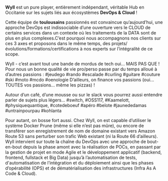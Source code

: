 **Wyll** est un pure player, entièrement indépendant, véritable Hub en Occitanie sur les sujets liés aux écosystèmes **DevOps & Cloud** !


Cette équipe de **toulousains** passionnés est convaincue qu’aujourd’hui, une approche DevOps est indissociable d’une ouverture vers le CLOUD de certains services dans un contexte où les traitements de la DATA sont de plus en plus complexes.C’est pourquoi nous accompagnons nos clients sur ces 3 axes et proposons dans le même temps, des projets/évolutions/formations/certifications à nos experts sur l’intégralité de ce scope.


Wyll - c’est avant tout une bande de mordus de tech oui... MAIS PAS QUE ! Pour nous un bonne qualité de vie pro/perso passe par du temps alloué à d’autres passions : #jeudego #rando #escalade #curling #guitare #couture #ski #moto #mcdo #oenologie D’ailleurs, on finance vos passions (oui... TOUTES vos passions... même les pizzas) !


Autour d’un café, d’une mousse ou sur le slack vous pourrez aussi entendre parler de sujets plus légers... #switch, #OSS117, #Kaamelott, #physiquequantique, #cotedeboeuf #apéro #belote #jaunededamas #untrainpourpau #kohlanta


Pour autant, on bosse fort aussi. Chez Wyll, on est capable d’utiliser le système Docker Prune (même si elle n’est pas mûre), ou encore de transférer son enregistrement de nom de domaine existant vers Amazon Route 53 sans perturber son trafic Web existant (ni la Route 66 d’ailleurs). Wyll intervient sur toute la chaîne du DevOps avec une approche de bout-en-bout depuis la phase amont avec la réalisation de POCs, en passant par la gestion de projet en mode Agile et le développement applicatif (backend, frontend, fullstack et Big Data) jusqu’à l’automatisation de tests, d'automatisation de l’intégration et du déploiement ainsi que les phases d’opérabilité (OPS) et de dématérialisation des infrastructures (Infra As A Code & Cloud).